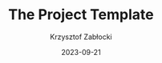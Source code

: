 ---
slug: "/talks/swift-connection/september-2023/krzysztof-zablocki-the-project-template"
date: 2023-09-21
title: "The Project Template"
author: "Krzysztof Zabłocki"
video: 9KOnO77msU8
thumbnail: thumbnails/9KOnO77msU8.jpg
slides: 
tags: []
year: 2023
conference: swift-connection
edition: september-2023
allow_ads: false
---